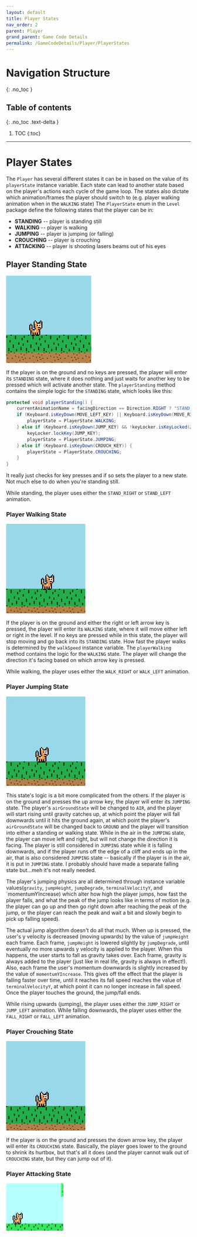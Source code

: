 ```yaml
---
layout: default
title: Player States
nav_order: 2
parent: Player
grand_parent: Game Code Details
permalink: /GameCodeDetails/Player/PlayerStates
---
```


# Navigation Structure
{: .no_toc }

## Table of contents
{: .no_toc .text-delta }

1. TOC
{:toc}

---

# Player States

The `Player` has several different states it can be in based on the value of its `playerState` instance variable.
Each state can lead to another state based on the player's actions each cycle of the game loop. The states also dictate
which animation/frames the player should switch to (e.g. player walking animation when in the `WALKING` state)
The `PlayerState` enum in the `Level` package define the following states that the player can be in:
- **STANDING** -- player is standing still
- **WALKING** -- player is walking
- **JUMPING** -- player is jumping (or falling)
- **CROUCHING** -- player is crouching
- **ATTACKING** -- player is shooting lasers beams out of his eyes

## Player Standing State

![player-standing.PNG](../../../assets/images/player-standing.PNG)

If the player is on the ground and no keys are pressed, the player will enter its `STANDING` state, where it does nothing
and just waits for another key to be pressed which will activate another state. The `playerStanding` method contains
the simple logic for the `STANDING` state, which looks like this:

```java
protected void playerStanding() {
    currentAnimationName = facingDirection == Direction.RIGHT ? "STAND_RIGHT" : "STAND_LEFT";
    if (Keyboard.isKeyDown(MOVE_LEFT_KEY) || Keyboard.isKeyDown(MOVE_RIGHT_KEY)) {
        playerState = PlayerState.WALKING;
    } else if (Keyboard.isKeyDown(JUMP_KEY) && !keyLocker.isKeyLocked(JUMP_KEY)) {
        keyLocker.lockKey(JUMP_KEY);
        playerState = PlayerState.JUMPING;
    } else if (Keyboard.isKeyDown(CROUCH_KEY)) {
        playerState = PlayerState.CROUCHING;
    }
}
```

It really just checks for key presses and if so sets the player to a new state. Not much else to do when you're standing still.

While standing, the player uses either the `STAND_RIGHT` or `STAND_LEFT` animation.

### Player Walking State

![player-walking.gif](../../../assets/images/player-walking.gif)

If the player is on the ground and either the right or left arrow key is pressed, the player will enter its `WALKING` state,
where it will move either left or right in the level. If no keys are pressed while in this state, the player will stop moving and go
back into its `STANDING` state. How fast the player walks is determined by the `walkSpeed` instance variable. The `playerWalking` method
contains the logic for the `WALKING` state. The player will change the direction it's facing based on which arrow key is pressed.

While walking, the player uses either the `WALK_RIGHT` or `WALK_LEFT` animation.

### Player Jumping State

![player-jumping.gif](../../../assets/images/player-jumping.gif)

This state's logic is a bit more complicated from the others.
If the player is on the ground and presses the up arrow key, the player will enter its `JUMPING` state. The player's `airGroundState` will
be changed to `AIR`, and the player will start rising until gravity catches up, at which point the player will fall downwards until it
hits the ground again, at which point the player's `airGroundState` will be changed back to `GROUND` and the player will transition
into either a standing or walking state. While in the air in the `JUMPING` state, the player can move left and right, but will not change
the direction it is facing. The player is still considered in `JUMPING` state while it is falling downwards, and if the player runs off the edge
of a cliff and ends up in the air, that is also considered `JUMPING` state -- basically if the player is in the air, it is put in
`JUMPING` state. I probably should have made a separate falling state but...meh it's not really needed.

The player's jumping physics are all determined through instance variable values(`gravity`, `jumpHeight`, `jumpDegrade`, `terminalVelocityY`, and `momentumYIncrease)
which alter how high the player jumps, how fast the player falls, and what the peak of the jump looks like in terms of motion (e.g. the player can go up and then go right down after reaching
the peak of the jump, or the player can reach the peak and wait a bit and slowly begin to pick up falling speed).

The actual jump algorithm doesn't do all that much. When up is pressed, the user's y velocity is decreased (moving upwards) by the value of `jumpHeight`
each frame. Each frame, `jumpHeight` is lowered slightly by `jumpDegrade`, until eventually no more upwards y velocity is applied to the player.
When this happens, the user starts to fall as gravity takes over. Each frame, gravity is always added to the player (just like in real life,
gravity is always in effect!). Also, each frame the user's momentum downwards is slightly increased by the value of `momentumYIncrease`. This gives off the effect
that the player is falling faster over time, until it reaches its fall speed reaches the value of `terminalVelocityY`, at which point it can no longer increase in fall speed.
Once the player touches the ground, the jump/fall ends.

While rising upwards (jumping), the player uses either the `JUMP_RIGHT` or `JUMP_LEFT` animation. While falling downwards,
the player uses either the `FALL_RIGHT` or `FALL_LEFT` animation.

### Player Crouching State

![player-crouching.gif](../../../assets/images/player-crouching.gif)

If the player is on the ground and presses the down arrow key, the player will enter its `CROUCHING` state. Basically, the player goes
lower to the ground to shrink its hurtbox, but that's all it does (and the player cannot walk out of `CROUCHING` state, but they can jump out of it).

### Player Attacking State

![ezgif.com-gif-maker.gif](../../../assets/images/ezgif.com-gif-maker.gif)
